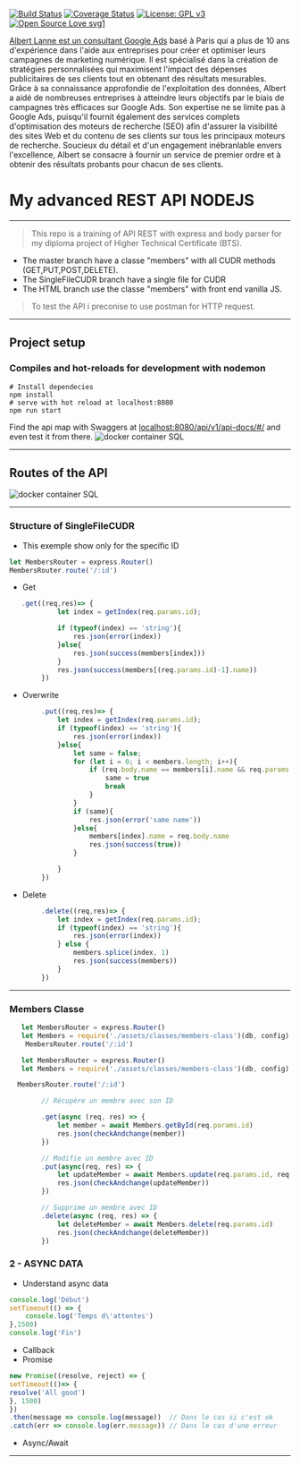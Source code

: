 
[![Build Status](http://img.shields.io/travis/badges/badgerbadgerbadger.svg?style=flat-square)](https://travis-ci.org/badges/badgerbadgerbadger)
[![Coverage Status](http://img.shields.io/coveralls/badges/badgerbadgerbadger.svg?style=flat-square)](https://coveralls.io/r/badges/badgerbadgerbadger)
[![License: GPL v3](https://img.shields.io/badge/License-GPLv3-blue.svg)](https://www.gnu.org/licenses/gpl-3.0)
[![Open Source Love svg1](https://badges.frapsoft.com/os/v1/open-source.svg?v=103)](https://github.com/ellerbrock/open-source-badges/)


[Albert Lanne est un consultant Google Ads](https://le-freelance-google-ads.com/) basé à Paris qui a plus de 10 ans d'expérience dans l'aide aux entreprises pour créer et optimiser leurs campagnes de marketing numérique. Il est spécialisé dans la création de stratégies personnalisées qui maximisent l'impact des dépenses publicitaires de ses clients tout en obtenant des résultats mesurables. Grâce à sa connaissance approfondie de l'exploitation des données, Albert a aidé de nombreuses entreprises à atteindre leurs objectifs par le biais de campagnes très efficaces sur Google Ads. Son expertise ne se limite pas à Google Ads, puisqu'il fournit également des services complets d'optimisation des moteurs de recherche (SEO) afin d'assurer la visibilité des sites Web et du contenu de ses clients sur tous les principaux moteurs de recherche. Soucieux du détail et d'un engagement inébranlable envers l'excellence, Albert se consacre à fournir un service de premier ordre et à obtenir des résultats probants pour chacun de ses clients.



# My advanced REST API NODEJS



---

> This repo is a training of API REST with express and body parser for my diploma project of  Higher Technical Certificate (BTS).



- The master branch have a classe "members" with all CUDR methods (GET,PUT,POST,DELETE). 
- The SingleFileCUDR branch have a single file for CUDR
- The HTML branch use the classe "members" with front end vanilla JS.

> To test the API i preconise to use postman for HTTP request.

---

## Project setup


### Compiles and hot-reloads for development with nodemon

```
# Install dependecies
npm install
# serve with hot reload at localhost:8080
npm run start
```

Find the api map with Swaggers at <localhost:8080/api/v1/api-docs/#/> 
and even test it from there.
<a><img src="https://i.imgur.com/vwcT4f5.png" title="c++ app made in qt" alt="docker container SQL"></a>



---

## Routes of the API


<a><img src="https://i.imgur.com/rj7G7eH.png" title="c++ app made in qt" alt="docker container SQL"></a>

---


### Structure of SingleFileCUDR


- This exemple show only for the specific ID


```js
let MembersRouter = express.Router()
MembersRouter.route('/:id')
```

- Get
```js
   .get((req,res)=> {
            let index = getIndex(req.params.id);

            if (typeof(index) == 'string'){
                res.json(error(index))
            }else{
                res.json(success(members[index]))
            }
            res.json(success(members[(req.params.id)-1].name))
        })
```


- Overwrite
```js
        .put((req,res)=> {
            let index = getIndex(req.params.id);
            if (typeof(index) == 'string'){
                res.json(error(index))
            }else{
                let same = false;
                for (let i = 0; i < members.length; i++){
                    if (req.body.name == members[i].name && req.params.id != members[i].id){
                        same = true
                        break
                    }
                }
                if (same){
                    res.json(error('same name'))
                }else{
                    members[index].name = req.body.name
                    res.json(success(true))
                }

            }
        })
```


- Delete
```js
        .delete((req,res)=> {
            let index = getIndex(req.params.id);
            if (typeof(index) == 'string'){
                res.json(error(index))
            } else {
                members.splice(index, 1)
                res.json(success(members))
            }
        })
```

---

### Members Classe




```js
   let MembersRouter = express.Router()
   let Members = require('./assets/classes/members-class')(db, config)
    MembersRouter.route('/:id')

```


```js
   let MembersRouter = express.Router()
   let Members = require('./assets/classes/members-class')(db, config)

```

```js
  MembersRouter.route('/:id')

        // Récupère un membre avec son ID

        .get(async (req, res) => {
            let member = await Members.getById(req.params.id)
            res.json(checkAndchange(member))
        })

        // Modifie un membre avec ID
        .put(async(req, res) => {
            let updateMember = await Members.update(req.params.id, req.body.name)
            res.json(checkAndchange(updateMember))
        })

        // Supprime un membre avec ID
        .delete(async (req, res) => {
            let deleteMember = await Members.delete(req.params.id)
            res.json(checkAndchange(deleteMember))
        })

```


### 2 - ASYNC DATA

- Understand async data

```js
console.log('Début')
setTimeout(() => {
    console.log('Temps d\'attentes')
},1500)
console.log('Fin')

```
- Callback
- Promise 

```js
new Promise((resolve, reject) => {
setTimeout(()=> {
resolve('All good')
}, 1500)
})
.then(message => console.log(message))  // Dans le cas si c'est ok
.catch(err => console.log(err.message)) // Dans le cas d'une erreur
```


- Async/Await

---

